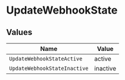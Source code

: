 # UpdateWebhookState


## Values

| Name                         | Value                        |
| ---------------------------- | ---------------------------- |
| `UpdateWebhookStateActive`   | active                       |
| `UpdateWebhookStateInactive` | inactive                     |